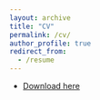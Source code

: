```yaml
---
layout: archive
title: "CV"
permalink: /cv/
author_profile: true
redirect_from:
  - /resume
---
```


* [Download here](http://zjgao02.github.io/files/高子俊简历.pdf)

